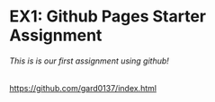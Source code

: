 # EX1: Github Pages Starter Assignment

###### This is is our first assignment using github! 

https://github.com/gard0137/index.html
